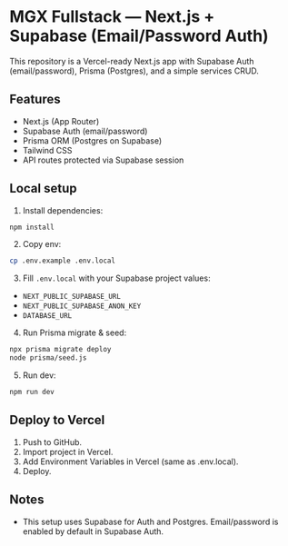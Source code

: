 # MGX Fullstack — Next.js + Supabase (Email/Password Auth)

This repository is a Vercel-ready Next.js app with Supabase Auth (email/password), Prisma (Postgres), and a simple services CRUD.

## Features
- Next.js (App Router)
- Supabase Auth (email/password)
- Prisma ORM (Postgres on Supabase)
- Tailwind CSS
- API routes protected via Supabase session

## Local setup

1. Install dependencies:
```bash
npm install
```

2. Copy env:
```bash
cp .env.example .env.local
```

3. Fill `.env.local` with your Supabase project values:
- `NEXT_PUBLIC_SUPABASE_URL`
- `NEXT_PUBLIC_SUPABASE_ANON_KEY`
- `DATABASE_URL`

4. Run Prisma migrate & seed:
```bash
npx prisma migrate deploy
node prisma/seed.js
```

5. Run dev:
```bash
npm run dev
```

## Deploy to Vercel

1. Push to GitHub.
2. Import project in Vercel.
3. Add Environment Variables in Vercel (same as .env.local).
4. Deploy.

## Notes
- This setup uses Supabase for Auth and Postgres. Email/password is enabled by default in Supabase Auth.
